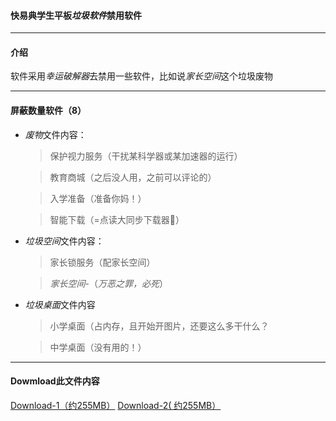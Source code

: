 <a href="/kydlj/index.html"></a>

#### 快易典学生平板*垃圾软件*禁用软件

---

#### 介绍
软件采用*幸运破解器*去禁用一些软件，比如说*家长空间*这个垃圾废物

---
#### 屏蔽数量软件（8）
* *废物*文件内容：

    > 保护视力服务（干扰某科学器或某加速器的运行）

    > 教育商城（之后没人用，之前可以评论的）
    
    >入学准备（准备你妈！）
    
    >智能下载（=点读大同步下载器🖕）
* *垃圾空间*文件内容：
    
    >家长锁服务（配家长空间）
    
    >*家长空间*-（*万恶之罪，必死*）
* *垃圾桌面*文件内容

    > 小学桌面（占内存，且开始开图片，还要这么多干什么？

    > 中学桌面（没有用的！）
    
---

#### Dowmload此文件内容
[Download-1（约255MB）](http://cloud.mail.163.com/dfs/service/%E5%BF%AB%E6%98%93%E5%85%B8%E5%B7%B2%E8%B0%83%E7%A6%81%E7%94%A8%E8%BD%AF%E4%BB%B6.rar)
[Download-2( 约255MB）](https://www.asuswebstorage.com/navigate/a/#/s/2A3798D438174382AF4DA9B315E496014)
